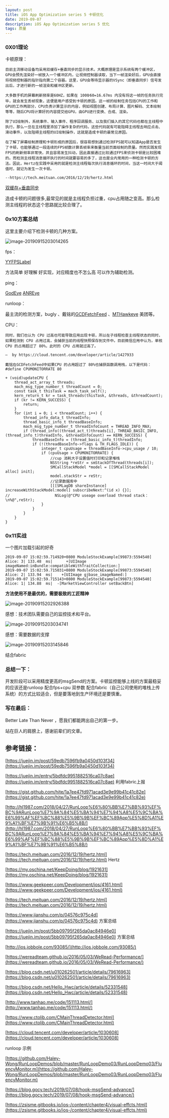 ```yaml
---
layout: post  
title: iOS App Optimization series 5 卡顿优化
date: 2019-09-07 
description: iOS App Optimization series 5 优化
tags: 质量
---
```


### 0X01理论

卡顿原理：

```
目前主流移动设备均采用双缓存+垂直同步的显示技术。大概原理是显示系统有两个缓冲区，GPU会预先渲染好一帧放入一个缓冲区内，让视频控制器读取，当下一帧渲染好后，GPU会直接将视频控制器的指针指向第二个容器。这里，GPU会等待显示器的VSync（即垂直同步）信号发出后，才进行新的一帧渲染和缓冲区更新。

大多数手机的屏幕刷新频率是60HZ，如果在 1000⁄60=16.67ms 内没有将这一帧的任务执行完毕，就会发生丢帧现象，这便是用户感受到卡顿的原因。这一帧的绘制任务包括CPU的工作和GPU的工作两部分，CPU负责计算显示的内容，例如视图创建、布局计算、图片解码、文本绘制等等，随后CPU将计算好的内容提交给GPU，由GPU进行变换、合成、渲染。

除了UI绘制外，系统事件、输入事件、程序回调服务、以及我们插入的其它代码也都在主线程中执行，那么一旦在主线程里添加了操作复杂的代码，这些代码就有可能阻碍主线程去响应点击、滑动事件，以及阻碍主线程的UI绘制操作，这就是造成卡顿的最常见原因。

在了解了屏幕绘制原理和卡顿形成的原因后，很容易想到通过检测FPS就可以知道App是否发生了卡顿，也能够通过一段连续的FPS帧数计算丢帧率来衡量当前页面绘制的质量。然而实践发现FPS的刷新频率非常快，并且容易发生抖动，因此直接通过比较通过FPS来侦测卡顿是比较困难的。而检测主线程消息循环执行的时间就要容易的多了，这也是业内常用的一种检测卡顿的方法。因此，Hertz在实践中采用的就是检测主线程每次执行消息循环的时间，当这一时间大于阈值时，就记为发生一次卡顿。

--https://tech.meituan.com/2016/12/19/hertz.html

```

[双缓存+垂直同步](https://www.jianshu.com/p/6bf36934ef22)



造成卡顿的问题很多,最常见的就是主线程负担过重，cpu占用随之变高。那么检测主线程的状态这个思路就比较合理了。

### 0x10方案总结

 这里主要介绍下检测卡顿的几种方案。

![image-20190915203014265](/assets/images/2019-10/3.png)

fps：

[YYFPSLabel](https://links.jianshu.com/go?to=https%3A%2F%2Fgithub.com%2Fibireme%2FYYText%2Fblob%2Fmaster%2FDemo%2FYYTextDemo%2FYYFPSLabel.m)

方法简单 好理解 好实现，对应精度也不怎么高 可以作为辅助检测。

ping：

[GodEye](https://github.com/zixun/GodEye) [ANREye](https://links.jianshu.com/go?to=https%3A%2F%2Fgithub.com%2Fzixun%2FANREye)

runloop：

最主流的检测方案，bugly 、戴铭的[GCDFetchFeed](https://links.jianshu.com/go?to=https%3A%2F%2Fgithub.com%2Fming1016%2FGCDFetchFeed) 、[MTHawkeye](https://github.com/meitu/MTHawkeye)  美团等。

CPU：

```
同时，我们也认为 CPU 过高也可能导致应用出现卡顿，所以在子线程检查主线程状态的同时，如果检测到 CPU 占用过高，会捕获当前的线程快照保存到文件中。目前微信应用中认为，单核 CPU 的占用超过了 80%，此时的 CPU 占用就过高了。

—  by https://cloud.tencent.com/developer/article/1427933
```

```
戴铭在GCDFetchFeed中如果CPU 的占用超过了 80%也捕获函数调用栈，以下是代码：
#define CPUMONITORRATE 80

+ (void)updateCPU {
    thread_act_array_t threads;
    mach_msg_type_number_t threadCount = 0;
    const task_t thisTask = mach_task_self();
    kern_return_t kr = task_threads(thisTask, &threads, &threadCount);
    if (kr != KERN_SUCCESS) {
        return;
    }
    for (int i = 0; i < threadCount; i++) {
        thread_info_data_t threadInfo;
        thread_basic_info_t threadBaseInfo;
        mach_msg_type_number_t threadInfoCount = THREAD_INFO_MAX;
        if (thread_info((thread_act_t)threads[i], THREAD_BASIC_INFO, (thread_info_t)threadInfo, &threadInfoCount) == KERN_SUCCESS) {
            threadBaseInfo = (thread_basic_info_t)threadInfo;
            if (!(threadBaseInfo->flags & TH_FLAGS_IDLE)) {
                integer_t cpuUsage = threadBaseInfo->cpu_usage / 10;
                if (cpuUsage > CPUMONITORRATE) {
                    //cup 消耗大于设置值时打印和记录堆栈
                    NSString *reStr = smStackOfThread(threads[i]);
                    SMCallStackModel *model = [[SMCallStackModel alloc] init];
                    model.stackStr = reStr;
                    //记录数据库中
                    [[[SMLagDB shareInstance] increaseWithStackModel:model] subscribeNext:^(id x) {}];
//                    NSLog(@"CPU useage overload thread stack：\n%@",reStr);
                }
            }
        }
    }
}

```

### 0x11实战

一个图片加载引起的好奇

```
2019-09-07 15:02:59.714920+0800 ModuleStockExample[99873:5594540] Alice: 3| 133.48  ms|      +[UIImage imageNamed:inBundle:compatibleWithTraitCollection:]
2019-09-07 15:02:59.715031+0800 ModuleStockExample[99873:5594540] Alice: 2| 133.94  ms|    +[UIImage gjbase_imageNamed:]
2019-09-07 15:02:59.715143+0800 ModuleStockExample[99873:5594540] Alice: 1| 134.88  ms|  -[MarketViewController setBackBtn]
```

**方法使用不是最优的，需要极致的工匠精神**

![image-20190915202926388](/assets/images/2019-10/2.png)

感想：技术团队需要自己的监控技术和平台。

![image-20190915203034741](/assets/images/2019-10/4.png)

感想：需要数据的支撑

![image-20190915203145846](/assets/images/2019-10/5.png)

结合fabric

### 总结一下：

开发阶段可以采用精度更高的msgSend的方案。卡顿监控能够上线的方案最稳妥的应该还是runloop 配合fps+cpu 双参数 配合fabric（自己公司使用的堆栈上传系统）的方式比较适合，但是要落地到生产环境还是要慎重。



### 写在最后：

Better Late Than Never ，愿我们都能跨出自己的第一步。

站在巨人的肩膀上，感谢前辈们的文章。



## 参考链接：

[https://juejin.im/post/59edb7596fb9a0450d103f34](https://juejin.im/post/59edb7596fb9a0450d103f34)

[https://juejin.im/entry/5bdfdc9951882516ca07c8ae](https://juejin.im/entry/5bdfdc9951882516ca07c8ae) 利用fabric上报

[https://gist.github.com/hite/1a7ee47fd971acad3e9e99b41c41c82e](https://gist.github.com/hite/1a7ee47fd971acad3e9e99b41c41c82e)

[http://hl1987.com/2018/04/27/RunLoop%E6%80%BB%E7%BB%93%EF%BC%9ARunLoop%E7%9A%84%E5%BA%94%E7%94%A8%E5%9C%BA%E6%99%AF%EF%BC%88%E5%9B%9B%EF%BC%89App%E5%8D%A1%E9%A1%BF%E7%9B%91%E6%B5%8B/](http://hl1987.com/2018/04/27/RunLoop%E6%80%BB%E7%BB%93%EF%BC%9ARunLoop%E7%9A%84%E5%BA%94%E7%94%A8%E5%9C%BA%E6%99%AF%EF%BC%88%E5%9B%9B%EF%BC%89App%E5%8D%A1%E9%A1%BF%E7%9B%91%E6%B5%8B/)

[https://tech.meituan.com/2016/12/19/hertz.html](https://tech.meituan.com/2016/12/19/hertz.html)  Hertz

[https://my.oschina.net/KeepDoing/blog/1921631](https://my.oschina.net/KeepDoing/blog/1921631)

[https://www.geekpeer.com/Development/ios/4161.html](https://www.geekpeer.com/Development/ios/4161.html)

[https://tech.meituan.com/2016/12/19/hertz.html](https://tech.meituan.com/2016/12/19/hertz.html)

[https://www.jianshu.com/p/04576c975c4d](https://www.jianshu.com/p/04576c975c4d) 方案总结

[https://juejin.im/post/5bb09795f265da0ac84946e0](https://juejin.im/post/5bb09795f265da0ac84946e0)  方案总结

[http://ios.jobbole.com/93085/](http://ios.jobbole.com/93085/)

[https://wereadteam.github.io/2016/05/03/WeRead-Performance/](https://wereadteam.github.io/2016/05/03/WeRead-Performance/)

[https://blog.csdn.net/u010262501/article/details/79616963](https://blog.csdn.net/u010262501/article/details/79616963)

[https://blog.csdn.net/Hello_Hwc/article/details/52331548](https://blog.csdn.net/Hello_Hwc/article/details/52331548)

[http://www.tanhao.me/code/151113.html/](http://www.tanhao.me/code/151113.html/)

[https://www.ctolib.com/CMainThreadDetector.html](https://www.ctolib.com/CMainThreadDetector.html)

[https://cloud.tencent.com/developer/article/1030608](https://cloud.tencent.com/developer/article/1030608)

runloop 示例

[https://github.com/Haley-Wong/RunLoopDemos/blob/master/RunLoopDemo03/RunLoopDemo03/FluencyMonitor.m](https://github.com/Haley-Wong/RunLoopDemos/blob/master/RunLoopDemo03/RunLoopDemo03/FluencyMonitor.m)

[https://blog.gocy.tech/2019/07/08/hook-msgSend-advance/](https://blog.gocy.tech/2019/07/08/hook-msgSend-advance/)

[https://zsisme.gitbooks.io/ios-/content/chapter4/visual-effcts.html](https://zsisme.gitbooks.io/ios-/content/chapter4/visual-effcts.html)